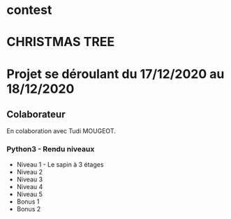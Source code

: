 # contest

# CHRISTMAS TREE

# Projet se déroulant du 17/12/2020 au 18/12/2020

## Colaborateur

En colaboration avec Tudi MOUGEOT.

### Python3 - Rendu niveaux

- Niveau 1 - Le sapin à 3 étages
- Niveau 2
- Niveau 3
- Niveau 4
- Niveau 5
- Bonus 1
- Bonus 2